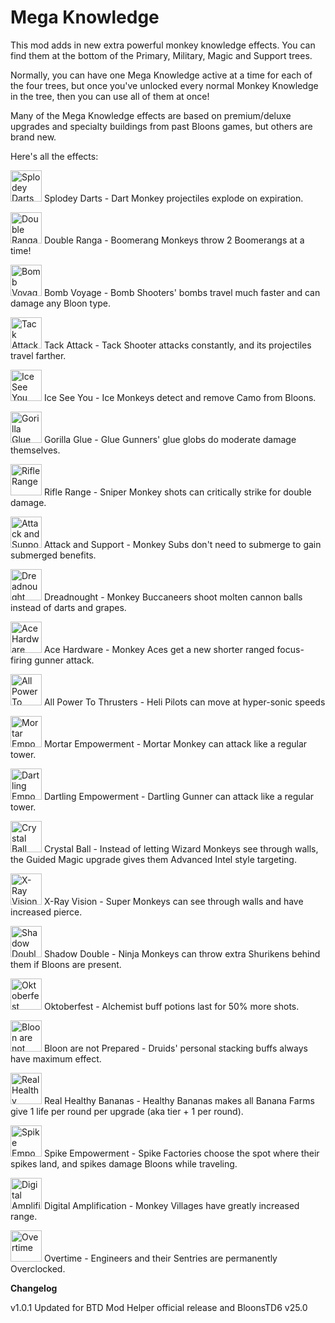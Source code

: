 ﻿# Mega Knowledge

This mod adds in new extra powerful monkey knowledge effects.
You can find them at the bottom of the Primary, Military, Magic and Support trees.

Normally, you can have one Mega Knowledge active at a time for each of the four trees,
but once you've unlocked every normal Monkey Knowledge in the tree, then you can use all of them at once!

Many of the Mega Knowledge effects are based on premium/deluxe upgrades and specialty buildings from past Bloons games, but others are brand new.

Here's all the effects:

<p>
<img alt='Splodey Darts' src='https://media.discordapp.net/attachments/800115046134186026/810247093888876564/SplodeyDarts.png' width=50>
Splodey Darts - Dart Monkey projectiles explode on expiration.


<p>
<img alt='Double Ranga' src='https://media.discordapp.net/attachments/800115046134186026/810260328529133628/DoubleRanga.png' width=50>
Double Ranga - Boomerang Monkeys throw 2 Boomerangs at a time!


<p>
<img alt='Bomb Voyage' src='https://media.discordapp.net/attachments/800115046134186026/813119143468728390/BombVoyage.png' width=50>
Bomb Voyage - Bomb Shooters' bombs travel much faster and can damage any Bloon type.


<p>
<img alt='Tack Attack' src='https://media.discordapp.net/attachments/800115046134186026/810666019823157258/TackAttack.png' width=50>
Tack Attack - Tack Shooter attacks constantly, and its projectiles travel farther.


<p>
<img alt='Ice See You' src='https://media.discordapp.net/attachments/800115046134186026/810660056362254386/IceFortress.png' width=50>
Ice See You - Ice Monkeys detect and remove Camo from Bloons.


<p>
<img alt='Gorilla Glue' src='https://cdn.discordapp.com/attachments/800115046134186026/812958872036704256/GorillaGlue.png' width=50>
Gorilla Glue - Glue Gunners' glue globs do moderate damage themselves.


<p>
<img alt='Rifle Range' src='https://media.discordapp.net/attachments/800115046134186026/810676434602295306/RifleRange.png' width=50>
Rifle Range - Sniper Monkey shots can critically strike for double damage.


<p>
<img alt='Attack and Support' src='https://media.discordapp.net/attachments/800115046134186026/812826877009461279/AttackAndSupport.png' width=50>
Attack and Support - Monkey Subs don't need to submerge to gain submerged benefits.


<p>
<img alt='Dreadnought' src='https://media.discordapp.net/attachments/800115046134186026/810370809872646184/Dreadnought.png' width=50>
Dreadnought - Monkey Buccaneers shoot molten cannon balls instead of darts and grapes.


<p>
<img alt='Ace Hardware' src='https://cdn.discordapp.com/attachments/800115046134186026/812900285344383006/AcePrivateHangar.png' width=50>
Ace Hardware - Monkey Aces get a new shorter ranged focus-firing gunner attack.


<p>
<img alt='All Power To Thrusters' src='https://cdn.discordapp.com/attachments/800115046134186026/812780479690047488/AllPowerToThrusters.png' width=50>
All Power To Thrusters - Heli Pilots can move at hyper-sonic speeds


<p>
<img alt='Mortar Empowerment' src='https://media.discordapp.net/attachments/800115046134186026/810362033249189969/MortarEmpowerment.png' width=50>
Mortar Empowerment - Mortar Monkey can attack like a regular tower.


<p>
<img alt='Dartling Empowerment' src='https://media.discordapp.net/attachments/800115046134186026/810553105128882226/DartlingEmpowerment.png' width=50>
Dartling Empowerment - Dartling Gunner can attack like a regular tower.


<p>
<img alt='Crystal Ball' src='https://media.discordapp.net/attachments/800115046134186026/810613374068588574/CrystalBall.png' width=50>
Crystal Ball - Instead of letting Wizard Monkeys see through walls, the Guided Magic upgrade gives them Advanced Intel style targeting.


<p>
<img alt='X-Ray Vision' src='https://cdn.discordapp.com/attachments/800115046134186026/810689149329604638/XrayVision.png' width=50>
X-Ray Vision - Super Monkeys can see through walls and have increased pierce.


<p>
<img alt='Shadow Double' src='https://cdn.discordapp.com/attachments/800115046134186026/812832140068519966/ShadowDouble.png' width=50>
Shadow Double - Ninja Monkeys can throw extra Shurikens behind them if Bloons are present.


<p>
<img alt='Oktoberfest' src='https://cdn.discordapp.com/attachments/800115046134186026/810968077889175572/Oktoberfest.png' width=50>
Oktoberfest - Alchemist buff potions last for 50% more shots.


<p>
<img alt='Bloon are not Prepared' src='https://media.discordapp.net/attachments/800115046134186026/810948418435940392/BloonAreNotPrepared.png' width=50>
Bloon are not Prepared - Druids' personal stacking buffs always have maximum effect.


<p>
<img alt='Real Healthy Bananas' src='https://media.discordapp.net/attachments/800115046134186026/810336352255344680/RealHealthyBananas.png' width=50>
Real Healthy Bananas - Healthy Bananas makes all Banana Farms give 1 life per round per upgrade (aka tier + 1 per round).


<p>
<img alt='Spike Empowerment' src='https://cdn.discordapp.com/attachments/800115046134186026/810696194383937547/SpikeEmpowerment.png' width=50>
Spike Empowerment - Spike Factories choose the spot where their spikes land, and spikes damage Bloons while traveling.


<p>
<img alt='Digital Amplification' src='https://cdn.discordapp.com/attachments/800115046134186026/810689161111404594/DigitalAmplification.png' width=50>
Digital Amplification - Monkey Villages have greatly increased range.


<p>
<img alt='Overtime' src='https://cdn.discordapp.com/attachments/800115046134186026/810683625111945216/Overtime.png' width=50>
Overtime - Engineers and their Sentries are permanently Overclocked.


**Changelog**

v1.0.1 Updated for BTD Mod Helper official release and BloonsTD6 v25.0